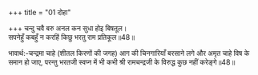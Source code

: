 +++
title = "01 दोहा"

+++
चन्दु चवै बरु अनल कन सुधा होइ बिषतूल।  
सपनेहुँ कबहुँ न करहिं किछु भरतु राम प्रतिकूल॥48॥  

भावार्थ:-चन्द्रमा चाहे (शीतल किरणों की जगह) आग की चिनगारियाँ बरसाने लगे और अमृत चाहे विष के समान हो जाए, परन्तु भरतजी स्वप्न में भी कभी श्री रामचन्द्रजी के विरुद्ध कुछ नहीं करेङ्गे॥48॥  



